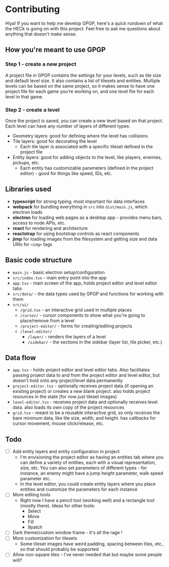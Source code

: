 # Contributing

Hiya! If you want to help me develop GPGP, here's a quick rundown of what the HECk is going on with this project. Feel free to ask me questions about anything that doesn't make sense.

## How you're meant to use GPGP

### Step 1 - create a new project
A project file in GPGP contains the settings for your levels, such as tile size and default level size. It also contains a list of tilesets and entities. Multiple levels can be based on the same project, so it makes sense to have one project file for each game you're working on, and one level file for each level in that game.

### Step 2 - create a level
Once the project is saved, you can create a new level based on that project. Each level can have any number of layers of different types:
- Geometry layers: good for defining where the level has collisions
- Tile layers: good for decorating the level
	- Each tile layer is associated with a specific tileset defined in the project file
- Entity layers: good for adding objects to the level, like players, enemies, pickups, etc.
	- Each entity has customizable parameters (defined in the project editor) - good for things like speed, IDs, etc.

## Libraries used
- **typescript** for strong typing; most important for data interfaces
- **webpack** for bundling everything in `src` into `dist/main.js`, which electron loads
- **electron** for loading web pages as a desktop app - provides menu bars, access to node APIs, etc.
- **react** for rendering and architecture
- **reactstrap** for using bootstrap controls as react components
- **jimp** for loading images from the filesystem and getting size and data URIs for `<img>` tags

## Basic code structure
- `main.js` - basic electron setup/configuration
- `src/index.tsx` - main entry point into the app
- `app.tsx` - main screen of the app, holds project editor and level editor tabs
- `src/data/` - the data types used by GPGP and functions for working with them
- `src/ui/`
	- `/grid.tsx` - an interactive grid used in multiple places
	- `/cursor/` - cursor components to show what you're going to place/remove from a level
	- `/project-editor/` - forms for creating/editing projects
	- `/level-editor/`
		- `/layer/` - renders the layers of a level
		- `/sidebar/` - the sections in the sidebar (layer list, tile picker, etc.)

## Data flow
- `app.tsx` - holds project editor and level editor tabs. Also facilitates passing project data to and from the project editor and level editor, but doesn't hold onto any project/level data permanently
- `project-editor.tsx` - optionally receives project data (if opening an existing project) or creates a new blank project. also holds project resources in the state (for now just tileset images)
- `level-editor.tsx` - receives project data and optionally receives level data. also loads its own copy of the project resources
- `grid.tsx` - meant to be a reusable interactive grid, so only receives the bare minimum data, like tile size, width, and height. has callbacks for cursor movement, mouse click/release, etc.

## Todo
- [ ] Add entity layers and entity configuration in project
	- I'm envisioning the project editor as having an entities tab where you can define a variety of entities, each with a visual representation, size, etc. You can also set parameters of different types - for instance, an enemy might have a jump height parameter, walk speed parameter etc.
	- In the level editor, you could create entity layers where you place entities and customize the parameters for each instance
- [ ] More editing tools
	- Right now I have a pencil tool (working well) and a rectangle tool (mostly there). Ideas for other tools:
		- Select
		- Move
		- Fill
		- 9patch
- [ ] Dark theme/custom window frame - it's all the rage !
- [ ] More customization for tilesets
	- Some tileset images have weird padding, spacing between tiles, etc., so that should probably be supported
- [ ] Allow non-square tiles - I've never needed that but maybe some people will?
